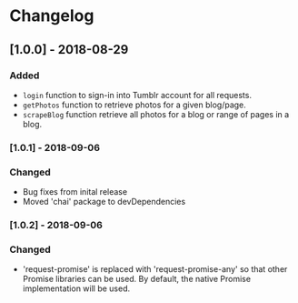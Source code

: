 # Changelog

## [1.0.0] - 2018-08-29

### Added
- `login` function to sign-in into Tumblr account for all requests.
- `getPhotos` function to retrieve photos for a given blog/page.
- `scrapeBlog` function retrieve all photos for a blog or range of pages in a blog.

### [1.0.1] - 2018-09-06

### Changed
- Bug fixes from inital release
- Moved 'chai' package to devDependencies

### [1.0.2] - 2018-09-06

### Changed
- 'request-promise' is replaced with 'request-promise-any' so that other Promise libraries can be used. By default, the native Promise implementation will be used.